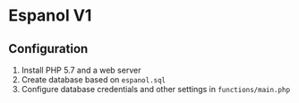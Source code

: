 # Espanol V1

## Configuration

1. Install PHP 5.7 and a web server
2. Create database based on `espanol.sql`
3. Configure database credentials and other settings in `functions/main.php`